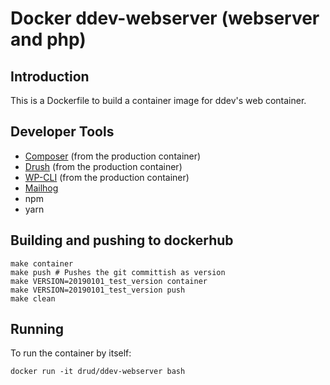 # Docker ddev-webserver (webserver and php)

## Introduction

This is a Dockerfile to build a container image for ddev's web container.

## Developer Tools

* [Composer](https://getcomposer.org/) (from the production container)
* [Drush](http://www.drush.org) (from the production container)
* [WP-CLI](http://www.wp-cli.org) (from the production container)
* [Mailhog](https://github.com/mailhog/MailHog)
* npm
* yarn

## Building and pushing to dockerhub

```
make container
make push # Pushes the git committish as version
make VERSION=20190101_test_version container
make VERSION=20190101_test_version push
make clean
```

## Running

To run the container by itself:

```
docker run -it drud/ddev-webserver bash
```
